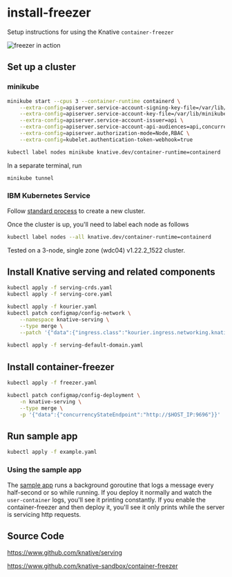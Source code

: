 # install-freezer

Setup instructions for using the Knative `container-freezer`

![freezer in action](demo/freezer-in-action.gif)

## Set up a cluster

### minikube

``` bash
minikube start --cpus 3 --container-runtime containerd \
    --extra-config=apiserver.service-account-signing-key-file=/var/lib/minikube/certs/sa.key \
    --extra-config=apiserver.service-account-key-file=/var/lib/minikube/certs/sa.pub \
    --extra-config=apiserver.service-account-issuer=api \
    --extra-config=apiserver.service-account-api-audiences=api,concurrency-state-hook \
    --extra-config=apiserver.authorization-mode=Node,RBAC \
    --extra-config=kubelet.authentication-token-webhook=true

kubectl label nodes minikube knative.dev/container-runtime=containerd
```

In a separate terminal, run

``` bash
minikube tunnel
```

### IBM Kubernetes Service

Follow [standard process](https://cloud.ibm.com/docs/containers?topic=containers-clusters) to create a new cluster. 

Once the cluster is up, you'll need to label each node as follows

``` bash
kubectl label nodes --all knative.dev/container-runtime=containerd
```

Tested on a 3-node, single zone (wdc04) v1.22.2_1522 cluster.

## Install Knative serving and related components

``` bash
kubectl apply -f serving-crds.yaml
kubectl apply -f serving-core.yaml

kubectl apply -f kourier.yaml
kubectl patch configmap/config-network \
    --namespace knative-serving \
    --type merge \
    --patch '{"data":{"ingress.class":"kourier.ingress.networking.knative.dev"}}'
  
kubectl apply -f serving-default-domain.yaml
```

## Install container-freezer

``` bash
kubectl apply -f freezer.yaml

kubectl patch configmap/config-deployment \
    -n knative-serving \
    --type merge \
    -p '{"data":{"concurrencyStateEndpoint":"http://$HOST_IP:9696"}}'
```

 
## Run sample app

``` bash
kubectl apply -f example.yaml
```

### Using the sample app

The [sample app](example.yaml) runs a background goroutine that logs a message every half-second or so while running. If you deploy it normally and watch the `user-container` logs, you'll see it printing constantly. If you enable the container-freezer and then deploy it, you'll see it only prints while the server is servicing http requests.

## Source Code

https://www.github.com/knative/serving

https://www.github.com/knative-sandbox/container-freezer

